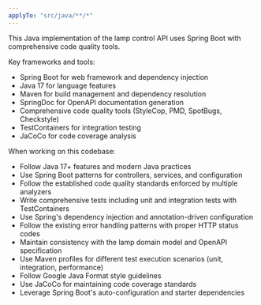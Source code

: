 ```yaml
---
applyTo: "src/java/**/*"
---
```


This Java implementation of the lamp control API uses Spring Boot with comprehensive code quality tools.

Key frameworks and tools:
- Spring Boot for web framework and dependency injection
- Java 17 for language features
- Maven for build management and dependency resolution
- SpringDoc for OpenAPI documentation generation
- Comprehensive code quality tools (StyleCop, PMD, SpotBugs, Checkstyle)
- TestContainers for integration testing
- JaCoCo for code coverage analysis

When working on this codebase:
- Follow Java 17+ features and modern Java practices
- Use Spring Boot patterns for controllers, services, and configuration
- Follow the established code quality standards enforced by multiple analyzers
- Write comprehensive tests including unit and integration tests with TestContainers
- Use Spring's dependency injection and annotation-driven configuration
- Follow the existing error handling patterns with proper HTTP status codes
- Maintain consistency with the lamp domain model and OpenAPI specification
- Use Maven profiles for different test execution scenarios (unit, integration, performance)
- Follow Google Java Format style guidelines
- Use JaCoCo for maintaining code coverage standards
- Leverage Spring Boot's auto-configuration and starter dependencies